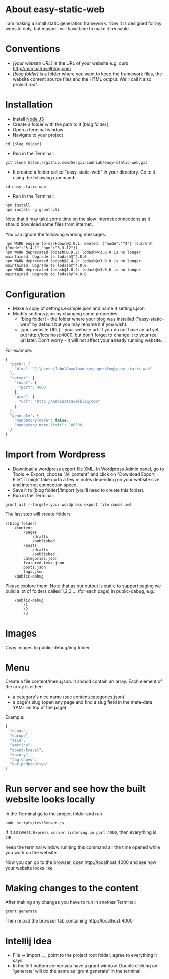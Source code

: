 # About easy-static-web

I am making a small static generation framework. Now it is designed for my website only, but maybe I will have time to make it reusable.  

<!-- toc -->

# Conventions

* *[your website URL]*  is the URL of your website e.g. ours http://marinatravelblog.com
* *[blog folder]*       is a folder where you want to keep the framework files, the website content source files and the HTML output. We'll call it also *project root*.

# Installation

* Install [Node JS](https://nodejs.org/en/download/)
* Create a folder with the path to it [blog folder]
* Open a terminal window
* Navigate to your project
```
cd [blog folder]
```
* Run in the Terminal:
```
git clone https://github.com/Sergii-Ladniuk/easy-static-web.git
```
* It created a folder called "easy-static-web" in your directory. Go to it using the following command:
```
cd easy-static-web
```
* Run in the Terminal:
```
npm install
npm install -g grunt-cli
```
Note that it may take some time on the slow internet connections as it should download some files from internet.

You can ignore the following warning messages:
```
npm WARN engine to-markdown@2.0.1: wanted: {"node":"^4"} (current: {"node":"5.4.1","npm":"3.3.12"})
npm WARN deprecated lodash@0.9.2: lodash@<3.0.0 is no longer maintained. Upgrade to lodash@^4.0.0
npm WARN deprecated lodash@2.4.2: lodash@<3.0.0 is no longer maintained. Upgrade to lodash@^4.0.0
npm WARN deprecated lodash@1.0.2: lodash@<3.0.0 is no longer maintained. Upgrade to lodash@^4.0.0
```

# Configuration
* Make a copy of settings.example.json and name it settings.json
* Modify settings.json by changing some properties:
    * [blog folder] - the folder where your blog was installed ("easy-static-web" by default but you may rename it if you wish).
    * [your website URL] - your website url. If you do not have an url yet, put http://localhost:4000, but don't forget to change it to your real url later. Don't worry - it will not affect your already running website.

For example:
```javascript
{
  "path": {
    "blog": "C:\Users\John\Downloads\mysuperblog\easy-static-web"
  },
  "server": {
    "local": {
      "port": 4000
    },
    "prod": {
      "url": "http://marinatravelblog/com"
    }
  },
  "generate": {
    "mandatory-more": false,
    "mandatory-more-limit": 100500
  }
}
```

# Import from Wordpress

* Download a wordpress export file XML. In Wordpress Admin panel, go to Tools -> Export, choose "All content" and click on "Download Export File". It might take up to a few minutes depending on your website size and internet connection speed.
* Save it to [blog folder]/import (you'll need to create this folder).
* Run in the Terminal:
```
grunt all --target=[your wordpress export file name].xml
```

The last step will create folders:
```
/[blog folder]
    /content
        /pages
            /drafts
            /published
        /posts
            /drafts
            /published
        categories.json
        featured-text.json
        posts.json
        tags.json
    /public-debug
```

Please explore them. 
Note that as our output is static to support paging we build a lot of folders called 1,2,3,... (for each page) in public-debug, e.g.:
```
    /public-debug
        /1
        /2
        /3
```

# Images

Copy images to public-debug/img folder.

# Menu

Create a file content/menu.json. It should contain an array. Each element of the array is either:
* a category's nice name (see content/categories.json)
* a page's slug (open any page and find a slug field in the meta-data YAML on top of the page)

Example:
```javascript
[
  "o-nas",
  "europe",
  "asia",
  "america",
  "about-travel",
  "obzory",
  "faq-chavo",
  "kak-podpisatsya"
]
```


# Run server and see how the built website looks locally

In the Terminal go to the project folder and run
```
node scripts/testServer.js 
```
If it answers: `Express server listening on port 4000`, then everything is OK.

Keep the terminal window running this command all the time opened while you work on the website.

Now you can go to the browser, open http://localhost:4000 and see how your website looks like.

# Making changes to the content

After making any changes you have to run in another Terminal:
```
grunt generate
```
Then reload the browser tab containing http://localhost:4000 

# Intellij Idea

* File -> Import... , point to the project root folder, agree to everything it says.
* In the left bottom corner you have a grunt window. Double clicking on 'generate' will do the same as 'grunt generate' in the terminal. 
